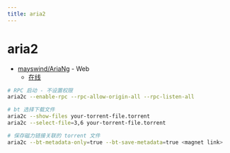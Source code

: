 ```yaml
---
title: aria2
---
```


# aria2

- [mayswind/AriaNg](https://github.com/mayswind/AriaNg) - Web
  - [在线](http://ariang.mayswind.net/latest)

```bash
# RPC 启动 - 不设置权限
aria2c --enable-rpc --rpc-allow-origin-all --rpc-listen-all

# bt 选择下载文件
aria2c --show-files your-torrent-file.torrent
aria2c --select-file=3,6 your-torrent-file.torrent

# 保存磁力链接关联的 torrent 文件
aria2c --bt-metadata-only=true --bt-save-metadata=true <magnet link>
```
